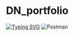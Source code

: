 # DN_portfolio
[![Typing SVG](https://readme-typing-svg.herokuapp.com?color=%2336BCF7&lines=QA+junior)](https://git.io/typing-svg)
![Postman](#FF6C37)
